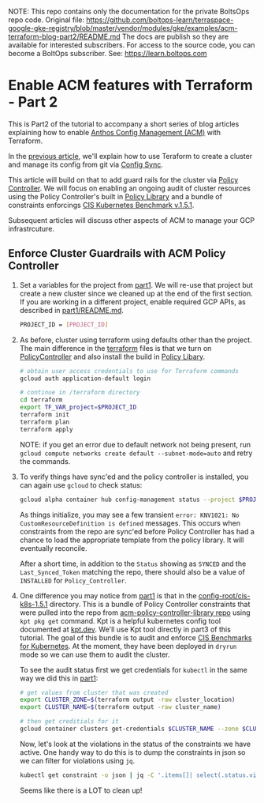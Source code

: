 <!-- note marker start -->
NOTE: This repo contains only the documentation for the private BoltsOps repo code.
Original file: https://github.com/boltops-learn/terraspace-google-gke-registry/blob/master/vendor/modules/gke/examples/acm-terraform-blog-part2/README.md
The docs are publish so they are available for interested subscribers.
For access to the source code, you can become a BoltOps subscriber.
See: https://learn.boltops.com

<!-- note marker end -->

# Enable ACM features with Terraform - Part 2

This is Part2 of the tutorial to accompany a short series of  blog articles explaining how to enable [Anthos Config Management (ACM)](https://cloud.google.com/anthos/config-management) with Terraform.

In the [previous article](../acm-terraform-blog-part1), we'll explain how to use Teraform to create a cluster and manage its config from git via [Config Sync](https://cloud.google.com/anthos-config-management/docs/config-sync-overview).

This article will build on that to add guard rails for the cluster via [Policy Controller](https://cloud.google.com/anthos-config-management/docs/concepts/policy-controller). We will focus on enabling an ongoing audit of cluster resources using the Policy Controller's built in [Policy Library](http://cloud/anthos-config-management/docs/reference/constraint-template-library) and a bundle of constraints enforcings [CIS Kubernetes Benchmark v.1.5.1](https://cloud.google.com/kubernetes-engine/docs/concepts/cis-benchmarks).

Subsequent articles will discuss other aspects of ACM to manage your GCP infrastrcuture.

## Enforce Cluster Guardrails with ACM Policy Controller

1. Set a variables for the project from [part1](../acm-terraform-blog-part1). We will re-use that project but create a new cluster since we cleaned up at the end of the first section. If you are working in a different project, enable required GCP APIs, as described in [part1/README.md](../part1/README.md).

    ```bash
    PROJECT_ID = [PROJECT_ID]
    ```

1. As before, cluster using terraform using defaults other than the project. The main difference in the [terraform](terraform) files is that we turn on [PolicyController](https://cloud.google.com/anthos-config-management/docs/concepts/policy-controller) and also install the build in [Policy Libary](https://cloud.google.com/anthos-config-management/docs/reference/constraint-template-library).

    ```bash
    # obtain user access credentials to use for Terraform commands
    gcloud auth application-default login

    # continue in /terraform directory
    cd terraform
    export TF_VAR_project=$PROJECT_ID
    terraform init
    terraform plan
    terraform apply
    ```
    NOTE: if you get an error due to default network not being present, run `gcloud compute networks create default --subnet-mode=auto` and retry the commands.

1. To verify things have sync'ed and the policy controller is installed, you can again use `gcloud` to check status:

    ```bash
    gcloud alpha container hub config-management status --project $PROJECT_ID
    ```

    As things initialize, you may see a few transient `error: KNV1021: No CustomResourceDefinition is defined` messages. This occurs when constraints from the repo are sync'ed before Policy Controller has had a chance to load the appropriate template from the policy library. It will eventually reconcile.

    After a short time, in addition to the `Status` showing as `SYNCED` and the `Last_Synced_Token` matching the repo, there should also be a value of `INSTALLED` for `Policy_Controller`.

1. One difference you may notice from [part1](../acm-terraform-blog-part1) is that in the [config-root/cis-k8s-1.5.1](config-root/cis-k8s-1.5.1) directory. This is a bundle of Policy Controller constraints that were pulled into the repo from [acm-policy-controller-library repo](https://github.com/GoogleCloudPlatform/acm-policy-controller-library/tree/master/bundles/cis-k8s-1.5.1) using `kpt pkg get` command. Kpt is a helpful kubernetes config tool documented at [kpt.dev](https://kpt.dev/). We'll use Kpt tool directly in part3 of this tutorial. The goal of this bundle is to audit and enforce [CIS Benchmarks for Kubernetes](https://cloud.google.com/kubernetes-engine/docs/concepts/cis-benchmarks). At the moment, they have been deployed in `dryrun` mode so we can use them to audit the cluster.

    To see the audit status first we get credentials for `kubectl` in the same way we did this in [part1](../acm-terraform-blog-part1):

    ```bash
    # get values from cluster that was created
    export CLUSTER_ZONE=$(terraform output -raw cluster_location)
    export CLUSTER_NAME=$(terraform output -raw cluster_name)

    # then get creditials for it
    gcloud container clusters get-credentials $CLUSTER_NAME --zone $CLUSTER_ZONE --project $PROJECT_ID

    ```

    Now, let's look at the violations in the status of the constraints we have active. One handy way to do this is to dump the constraints in json so we can filter for violations using `jq`.

    ```bash
    kubectl get constraint -o json | jq -C '.items[]| select(.status.violations)| .kind,.status.violations'
    ```

    Seems like there is a LOT to clean up!

